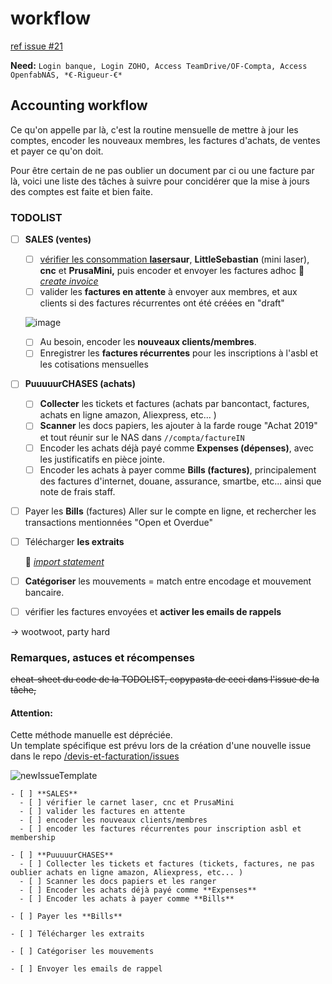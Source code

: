 # workflow

[ref issue \#21](https://github.com/openfab-lab/rtfm/issues/21)

**Need:** `Login banque, Login ZOHO, Access TeamDrive/OF-Compta, Access OpenfabNAS, *€-Rigueur-€*`

## Accounting workflow

Ce qu'on appelle par là, c'est la routine mensuelle de mettre à jour les comptes, encoder les nouveaux membres, les factures  d'achats, de ventes et payer ce qu'on doit.

Pour être certain de ne pas oublier un document par ci ou une facture par là, voici une liste des tâches à suivre pour concidérer que la mise à jours des comptes est faite et bien faite.

### TODOLIST

* [ ] **SALES \(ventes\)**

  * [ ] [vérifier les consommation **laser**](https://github.com/openfab-lab/rtfm/tree/6a59e9ed584417da711331da37e1d10734853c2c/Tools/Tools_lasersaur_Book.md)**saur**, **LittleSebastian** \(mini laser\), **cnc** et **PrusaMini,** puis encoder et envoyer les factures adhoc 📑 [_create invoice_](zoho_sales.md)
  * [ ] valider les **factures en attente** à envoyer aux membres, et aux clients si des factures récurrentes ont été créées en "draft"

  ![image](https://user-images.githubusercontent.com/12049360/54280296-6a75e400-4597-11e9-8d99-2055785496ca.png)

  * [ ] Au besoin, encoder les **nouveaux clients/membres**.   
  * [ ] Enregistrer les **factures récurrentes** pour les inscriptions à l'asbl et les cotisations mensuelles 

* [ ] **PuuuuurCHASES \(achats\)**
  * [ ] **Collecter** les tickets et factures \(achats par bancontact, factures, achats en ligne amazon, Aliexpress, etc... \)
  * [ ] **Scanner** les docs papiers, les ajouter à la farde rouge "Achat 2019" et tout réunir sur le NAS dans `//compta/factureIN`
  * [ ] Encoder les achats déjà payé comme **Expenses \(dépenses\)**, avec les justificatifs en pièce jointe.
  * [ ] Encoder les achats à payer comme **Bills \(factures\)**, principalement des factures d'internet, douane, assurance, smartbe, etc... ainsi que note de frais staff. 
* [ ] Payer les **Bills** \(factures\)  Aller sur le compte en ligne, et rechercher les transactions mentionnées "Open et Overdue"
* [ ] Télécharger **les extraits**   

  📑 [_import statement_](zoho_statement.md)

* [ ] **Catégoriser** les mouvements = match entre encodage et mouvement bancaire.
* [ ] vérifier les factures envoyées et **activer les emails de rappels**

-&gt; wootwoot, party hard

### Remarques, astuces et récompenses

~~cheat-sheet du code de la TODOLIST, copypasta de ceci dans l'issue de la tâche,~~

#### Attention:

Cette méthode manuelle est dépréciée.   
Un template spécifique est prévu lors de la création d'une nouvelle issue dans le repo [/devis-et-facturation/issues](https://github.com/openfab-lab/devis-et-facturation/issues)

![newIssueTemplate](https://user-images.githubusercontent.com/12049360/67000753-b3b38680-f0d8-11e9-8b6d-15e30a35e881.png)

```text
- [ ] **SALES**
  - [ ] vérifier le carnet laser, cnc et PrusaMini
  - [ ] valider les factures en attente
  - [ ] encoder les nouveaux clients/membres   
  - [ ] encoder les factures récurrentes pour inscription asbl et membership

- [ ] **PuuuuurCHASES**
  - [ ] Collecter les tickets et factures (tickets, factures, ne pas oublier achats en ligne amazon, Aliexpress, etc... )
  - [ ] Scanner les docs papiers et les ranger
  - [ ] Encoder les achats déjà payé comme **Expenses**
  - [ ] Encoder les achats à payer comme **Bills**

- [ ] Payer les **Bills**  

- [ ] Télécharger les extraits  

- [ ] Catégoriser les mouvements

- [ ] Envoyer les emails de rappel
```

